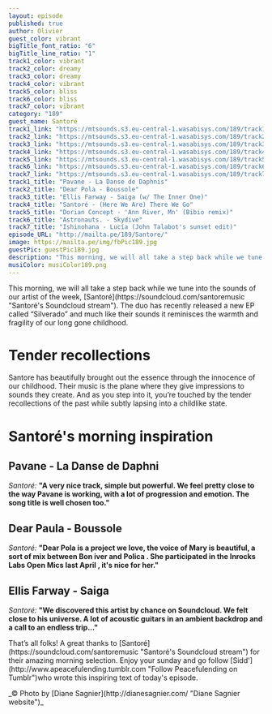 ```yaml
---
layout: episode
published: true
author: Olivier
guest_color: vibrant
bigTitle_font_ratio: "6"
bigTitle_line_ratio: "1"
track1_color: vibrant
track2_color: dreamy
track3_color: dreamy
track4_color: vibrant
track5_color: bliss
track6_color: bliss
track7_color: vibrant
category: "189"
guest_name: Santoré
track1_link: "https://mtsounds.s3.eu-central-1.wasabisys.com/189/track1.mp3"
track2_link: "https://mtsounds.s3.eu-central-1.wasabisys.com/189/track2.mp3"
track3_link: "https://mtsounds.s3.eu-central-1.wasabisys.com/189/track3.mp3"
track4_link: "https://mtsounds.s3.eu-central-1.wasabisys.com/189/track4.mp3"
track5_link: "https://mtsounds.s3.eu-central-1.wasabisys.com/189/track5.mp3"
track6_link: "https://mtsounds.s3.eu-central-1.wasabisys.com/189/track6.mp3"
track7_link: "https://mtsounds.s3.eu-central-1.wasabisys.com/189/track7.mp3"
track1_title: "Pavane - La Danse de Daphnis"
track2_title: "Dear Pola - Boussole"
track3_title: "Ellis Farway - Saiga (w/ The Inner One)"
track4_title: "Santoré - (Here We Are) There We Go"
track5_title: "Dorian Concept - 'Ann River, Mn' (Bibio remix)"
track6_title: "Astronauts. - Skydive"
track7_title: "Ishinohana - Lucía (John Talabot's sunset edit)"
episode_URL: "http://mailta.pe/189/Santore/"
image: https://mailta.pe/img/fbPic189.jpg
guestPic: guestPic189.jpg
description: "This morning, we will all take a step back while we tune into the sounds of our artist of the week, Santore. The duo has recently released a new EP called “Silverado” and much like his sounds it reminisces the warmth and fragility of our long gone childhood. "
musiColor: musiColor189.png
---
```





<p id="introduction">This morning, we will all take a step back while we tune into the sounds of our artist of the week, [Santoré](https://soundcloud.com/santoremusic "Santoré's Soundcloud stream"). The duo has recently released a new EP called “Silverado” and much like their sounds it reminisces the warmth and fragility of our long gone childhood.</p>

# Tender recollections

Santore has beautifully brought out the essence through the innocence of our childhood. Their music is the plane where they give impressions to sounds they create. And as you step into it, you’re touched by the tender recollections of the past while subtly lapsing into a childlike state.

# Santoré's morning inspiration

## Pavane - La Danse de Daphni
_Santoré:_ **"**A very nice track, simple but powerful. We feel pretty close to the way Pavane is working, with a lot of progression and emotion. The song title is well chosen too.**"**

## Dear Paula - Boussole
_Santoré:_ **"**Dear Pola is a project we love, the voice of Mary is beautiful, a sort of mix between Bon iver and Polica . She participated in the Inrocks Labs Open Mics last April , it's nice for her.**"**

## Ellis Farway - Saiga
_Santoré:_ **"**We discovered this artist by chance on Soundcloud. We felt close to his universe. A lot of acoustic guitars in an ambient backdrop and a call to an endless trip...**"**


 
<p id="outroduction">
That’s all folks! A great thanks to [Santoré](https://soundcloud.com/santoremusic "Santoré's Soundcloud stream") for their amazing morning selection. Enjoy your sunday and go follow [Sidd'](http://www.apeacefulending.tumblr.com "Follow Peacefulending on Tumblr")who wrote this inspiring text of today's episode.</p>

<p id="outroduction"></p>

<p>
_© Photo by [Diane Sagnier](http://dianesagnier.com/ "Diane Sagnier website")_
</p>
